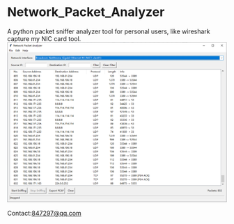 # Network_Packet_Analyzer
A python packet sniffer analyzer tool for personal users, like wireshark capture my NIC card tool.
![image](images/image1.png)

Contact:847297@qq.com
